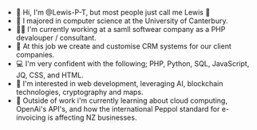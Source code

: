 - 👋 Hi, I'm @Lewis-P-T, but most people just call me Lewis 🙂
- 📜 I majored in computer science at the University of Canterbury. 
- 👷‍♂️ I'm currently working at a samll softwear company as a PHP devalouper / consultant. 
- 🔧 At this job we create and customise CRM systems for our client companies.  
- 💻 I'm very confident with the following; PHP, Python, SQL, JavaScript, JQ, CSS, and HTML.
- 👀 I'm interested in web development, leveraging AI, blockchain technologies, cryptography and maps.
- 🌱 Outside of work i'm currently learning about cloud computing, OpenAi's API's, and how the international Peppol standard for e-invoicing is affecting NZ businesses. 

<!---
Lewis-P-T/Lewis-P-T is a ✨ special ✨ repository because its `README.md` (this file) appears on your GitHub profile.
You can click the Preview link to take a look at your changes.
--->
